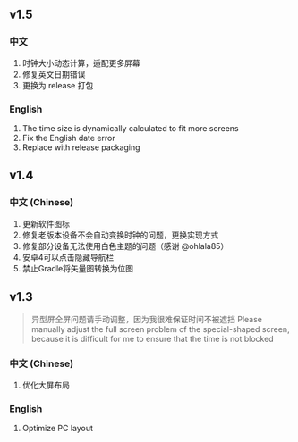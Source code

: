 ## v1.5

### 中文

1. 时钟大小动态计算，适配更多屏幕
2. 修复英文日期错误
3. 更换为 release 打包

### English

1. The time size is dynamically calculated to fit more screens
2. Fix the English date error
3. Replace with release packaging

## v1.4

### 中文 (Chinese)

1. 更新软件图标
2. 修复老版本设备不会自动变换时钟的问题，更换实现方式
3. 修复部分设备无法使用白色主题的问题（感谢 @ohlala85）
4. 安卓4可以点击隐藏导航栏
5. 禁止Gradle将矢量图转换为位图

## v1.3

> 异型屏全屏问题请手动调整，因为我很难保证时间不被遮挡
> Please manually adjust the full screen problem of the special-shaped screen, because it is difficult for me to ensure that the time is not blocked

### 中文 (Chinese)

1. 优化大屏布局

### English

1. Optimize PC layout